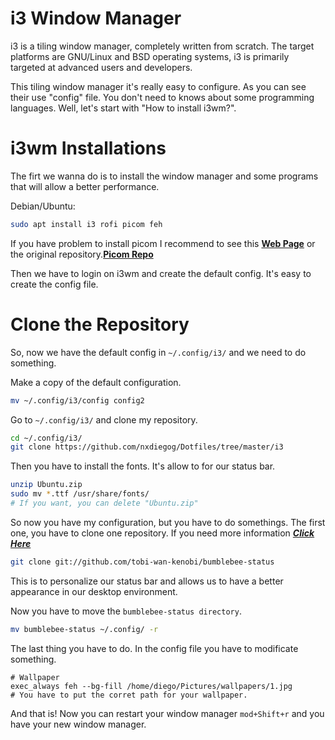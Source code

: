 # i3 Window Manager
i3 is a tiling window manager, completely written from scratch. The target platforms are GNU/Linux and BSD operating systems, i3 is primarily targeted at advanced users and developers. 

This tiling window manager it's really easy to configure. As you can see their use "config" file. You don't need to knows about some programming languages. Well, let's start with "How to install i3wm?".

# i3wm Installations
The firt we wanna do is to install the window manager and some programs that will allow a better performance.

Debian/Ubuntu:
```bash
sudo apt install i3 rofi picom feh
```
If you have problem to install picom I recommend to see this **[Web Page](https://www.linuxfordevices.com/tutorials/linux/picom)** or the original repository.**[Picom Repo](https://github.com/yshui/picom)**

Then we have to login on i3wm and create the default config. It's easy to create the config file. 

# Clone the Repository
So, now we have the default config in ```~/.config/i3/``` and we need to do something.

Make a copy of the default configuration.
```bash
mv ~/.config/i3/config config2
```
Go to ```~/.config/i3/```  and clone my repository.
```bash
cd ~/.config/i3/
git clone https://github.com/nxdiegog/Dotfiles/tree/master/i3
```
Then you have to install the fonts. It's allow to for our status bar.
```bash
unzip Ubuntu.zip
sudo mv *.ttf /usr/share/fonts/
# If you want, you can delete "Ubuntu.zip"
```
So now you have my configuration, but you have to do somethings. The first one, you have to clone one repository. If you need more information ***[Click Here](https://github.com/tobi-wan-kenobi/bumblebee-status)***
```bash
git clone git://github.com/tobi-wan-kenobi/bumblebee-status
```
This is to personalize our status bar and allows us to have a better appearance in our desktop environment.

Now you have to move the ```bumblebee-status directory```.
```bash
mv bumblebee-status ~/.config/ -r
```

The last thing you have to do. In the config file you have to modificate something.
```config
# Wallpaper 
exec_always feh --bg-fill /home/diego/Pictures/wallpapers/1.jpg
# You have to put the corret path for your wallpaper.
```
And that is! Now you can restart your window manager ```mod+Shift+r``` and you have your new window manager.

